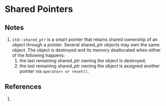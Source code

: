 # Shared Pointers

## Notes
1. `std::shared_ptr` is a smart pointer that retains shared ownership of an object through a pointer. Several shared_ptr objects may own the same object. The object is destroyed and its memory deallocated when either of the following happens:
   1. the last remaining shared_ptr owning the object is destroyed;
   2. the last remaining shared_ptr owning the object is assigned another pointer via `operator= or reset()`.


## References
1. 

